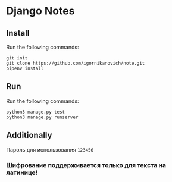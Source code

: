 # Django Notes

## Install

Run the following commands:

```
git init
git clone https://github.com/igornikanovich/note.git
pipenv install
```

## Run

Run the following commands:
   ```
   python3 manage.py test
   python3 manage.py runserver
   ```

## Additionally

Пароль для использования ```123456```
### Шифрование поддерживается только для текста на латинице!